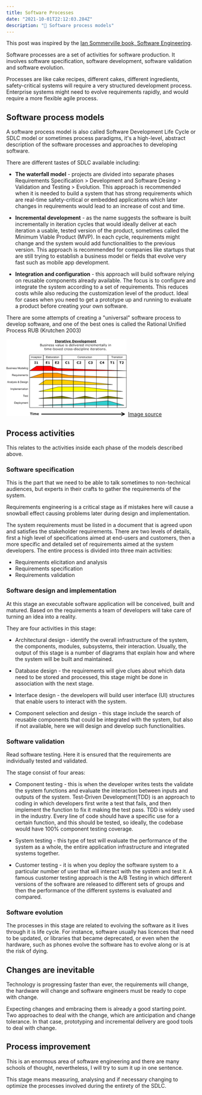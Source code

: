 ```yaml
---
title: Software Processes
date: "2021-10-01T22:12:03.284Z"
description: "🧐 Software process models"
---
```


This post was inspired by the [Ian Sommerville book, Software Engineering](https://www.amazon.com/Software-Engineering-10th-Ian-Sommerville/dp/0133943038).

Software processes are a set of activities for software production. It involves software specification, software development, software validation and software evolution.

Processes are like cake recipes, different cakes, different ingredients, safety-critical systems will require a very structured development process. Enterprise systems might need to evolve requirements rapidly, and would require a more flexible agile process. 

## Software process models

A software process model is also called Software Development Life Cycle or SDLC model or sometimes process paradigms, it's a high-level, abstract description of the software processes and approaches to developing software. 

There are different tastes of SDLC available including:

* **The waterfall model** -  projects are divided into separate phases Requirements Specification > Development and Software Desing > Validation and Testing > Evolution. This approach is recommended when it is needed to build a system that has strong requirements which are real-time safety-critical or embedded applications which later changes in requirements would lead to an increase of cost and time. 

* **Incremental development** - as the name suggests the software is built incrementally in iteration cycles that would ideally deliver at each iteration a usable, tested version of the product, sometimes called the Minimum Viable Product (MVP). In each cycle, requirements might change and the system would add functionalities to the previous version. This approach is recommended for companies like startups that are still trying to establish a business model or fields that evolve very fast such as mobile app development. 

* **Integration and configuration** - this approach will build software relying on reusable components already available. The focus is to configure and integrate the system according to a set of requirements. This reduces costs while also reducing the customization level of the product. Ideal for cases when you need to get a prototype up and running to evaluate a product before creating your own software. 

There are some attempts of creating a "universal" software process to develop software, and one of the best ones is called the Rational Unified Process RUB (Krutchen 2003)

![RUP](./rup.png "RUP")
[Image source](https://www.google.com/url?sa=i&url=https%3A%2F%2Fen.wikipedia.org%2Fwiki%2FRational_Unified_Process&psig=AOvVaw1Mg7VQyikW-ut__JPlZnFu&ust=1635676468569000&source=images&cd=vfe&ved=0CAsQjRxqFwoTCLjwkuv38fMCFQAAAAAdAAAAABAD)

## Process activities

This relates to the activities inside each phase of the models described above.

### Software specification

This is the part that we need to be able to talk sometimes to non-technical audiences, but experts in their crafts to gather the requirements of the system.

Requirements engineering is a critical stage as if mistakes here will cause a snowball effect causing problems later during design and implementation. 

The system requirements must be listed in a document that is agreed upon and satisfies the stakeholder requirements. There are two levels of details, first a high level of specifications aimed at end-users and customers, then a more specific and detailed set of requirements aimed at the system developers. The entire process is divided into three main activities:
* Requirements elicitation and analysis
* Requirements specification
* Requirements validation

### Software design and implementation

At this stage an executable software application will be conceived, built and matured. Based on the requirements a team of developers will take care of turning an idea into a reality. 

They are four activities in this stage:

* Architectural design - identify the overall infrastructure of the system, the components, modules, subsystems, their interaction. Usually, the output of this stage is a number of diagrams that explain how and where the system will be built and maintained.

* Database design - the requirements will give clues about which data need to be stored and processed, this stage might be done in association with the next stage. 

* Interface design - the developers will build user interface (UI) structures that enable users to interact with the system.

* Component selection and design - this stage include the search of reusable components that could be integrated with the system, but also if not available, here we will design and develop such functionalities.


### Software validation

Read software testing. Here it is ensured that the requirements are individually tested and validated. 

The stage consist of four areas:

* Component testing - this is when the developer writes tests the validate the system functions and evaluate the interaction between inputs and outputs of the system. Test-Driven Development(TDD) is an approach to coding in which developers first write a test that fails, and then implement the function to fix it making the test pass. TDD is widely used in the industry. Every line of code should have a specific use for a certain function, and this should be tested, so ideally, the codebase would have 100% component testing coverage. 

* System testing - this type of test will evaluate the performance of the system as a whole, the entire application infrastructure and integrated systems together. 

* Customer testing - it is when you deploy the software system to a particular number of user that will interact with the system and test it. A famous customer testing approach is the A/B Testing in which different versions of the software are released to different sets of groups and then the performance of the different systems is evaluated and compared. 

### Software evolution

The processes in this stage are related to evolving the software as it lives through it is life cycle. For instance, software usually has licences that need to be updated, or libraries that became deprecated, or even when the hardware, such as phones evolve the software has to evolve along or is at the risk of dying. 

## Changes are inevitable

Technology is progressing faster than ever, the requirements will change, the hardware will change and software engineers must be ready to cope with change. 

Expecting changes and embracing them is already a good starting point. Two approaches to deal with the change, which are anticipation and change tolerance. In that case, prototyping and incremental delivery are good tools to deal with change.

## Process improvement

This is an enormous area of software engineering and there are many schools of thought, nevertheless, I will try to sum it up in one sentence. 

This stage means measuring, analysing and if necessary changing to optimize the processes involved during the entirety of the SDLC. 